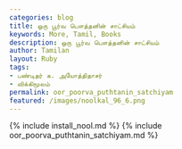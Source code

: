 ```yaml
---  
categories: blog  
title: ஒரு பூர்வ பௌத்தனின் சாட்சியம்
keywords: More, Tamil, Books  
description: ஒரு பூர்வ பௌத்தனின் சாட்சியம்
author: Tamilan  
layout: Ruby  
tags:     
- பண்டிதர் க. அயோத்திதாசர்
- விக்கிமூலம்
permalink: oor_poorva_puthtanin_satchiyam  
featured: /images/noolkal_96_6.png  
---  
```

{% include install_nool.md %} 
{% include oor_poorva_puthtanin_satchiyam.md %} 
